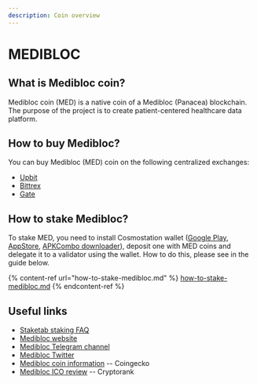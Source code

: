 ```yaml
---
description: Coin overview
---
```


# MEDIBLOC

## What is Medibloc coin? <a href="#title-text" id="title-text"></a>

Medibloc coin (MED) is a native coin of a Medibloc (Panacea) blockchain. The purpose of the project is to create patient-centered healthcare data platform.

## How to buy Medibloc? <a href="#where-is-to-find-validators-address" id="where-is-to-find-validators-address"></a>

You can buy Medibloc (MED) coin on the following centralized exchanges:

* [Upbit](https://sg.upbit.com/home)
* [Bittrex](https://bittrex.com)
* [Gate](https://www.gate.io)

## How to stake Medibloc? <a href="#detailed-guides-how-to-stake-mina" id="detailed-guides-how-to-stake-mina"></a>

To stake MED, you need to install Cosmostation wallet ([Google Play](https://play.google.com/store/apps/details?id=wannabit.io.cosmostaion), [AppStore](https://apps.apple.com/kr/app/cosmostation/id1459830339), [APKCombo downloader](https://apkcombo.com/cosmostation-wallet-for-cosmos/wannabit.io.cosmostaion/)), deposit one with MED coins and delegate it to a validator using the wallet. How to do this, please see in the guide below.

{% content-ref url="how-to-stake-medibloc.md" %}
[how-to-stake-medibloc.md](how-to-stake-medibloc.md)
{% endcontent-ref %}

## Useful links <a href="#what-are-the-profits-from-staking-mina-hardbreak" id="what-are-the-profits-from-staking-mina-hardbreak"></a>

* [Staketab staking FAQ](https://staketab.com/)
* [Medibloc website](./#title-text)
* [Medibloc Telegram channel](https://t.me/mediblocannouncement)
* [Medibloc Twitter](https://twitter.com/\_medibloc)
* [Medibloc coin information](https://www.coingecko.com/en/coins/medibloc) -- Coingecko
* [Medibloc ICO review](https://cryptorank.io/ico/medibloc) -- Cryptorank
